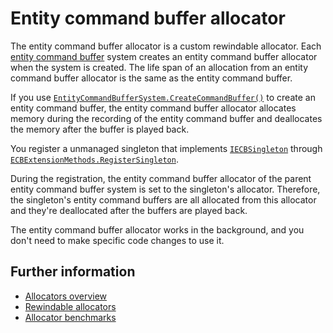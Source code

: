 # Entity command buffer allocator

The entity command buffer allocator is a custom rewindable allocator. Each [entity command buffer](systems-entity-command-buffers.md) system creates an entity command buffer allocator when the system is created. The life span of an allocation from an entity command buffer allocator is the same as the entity command buffer.  

If you use [`EntityCommandBufferSystem.CreateCommandBuffer()`](xref:Unity.Entities.EntityCommandBufferSystem.CreateCommandBuffer*) to create an entity command buffer, the entity command buffer allocator allocates memory during the recording of the entity command buffer and deallocates the memory after the buffer is played back.

You register a unmanaged singleton that implements [`IECBSingleton`](xref:Unity.Entities.IECBSingleton) through [`ECBExtensionMethods.RegisterSingleton`](xref:Unity.Entities.ECBExtensionMethods.RegisterSingleton*). 

During the registration, the entity command buffer allocator of the parent entity command buffer system is set to the singleton's allocator. Therefore, the singleton's entity command buffers are all allocated from this allocator and they're deallocated after the buffers are played back.

The entity command buffer allocator works in the background, and you don't need to make specific code changes to use it.

## Further information

* [Allocators overview](allocators-overview.md)
* [Rewindable allocators](https://docs.unity3d.com/Packages/com.unity.collections@latest/index.html?subfolder=/manual/allocator-rewindable.html)
* [Allocator benchmarks](https://docs.unity3d.com/Packages/com.unity.collections@latest/index.html?subfolder=/manual/allocator-benchmarks.html)